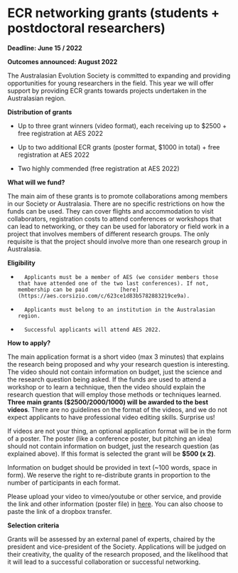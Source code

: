 

# ECR networking grants (students + postdoctoral researchers)

**Deadline: June 15 / 2022**

**Outcomes announced: August 2022**
 
The Australasian Evolution Society is committed to expanding and providing opportunities for young researchers in the field. This year we will offer support by providing ECR grants towards projects undertaken in the Australasian region. 
 
**Distribution of grants**
 
- Up to three grant winners (video format), each receiving up to $2500 + free registration at AES 2022

- Up to two additional ECR grants (poster format, $1000 in total) + free registration at AES 2022

- Two highly commended (free registration at AES 2022)
 
**What will we fund?**
 
The main aim of these grants is to promote collaborations among members in our Society or Australasia. There are no specific restrictions on how the funds can be used. They can cover flights and accommodation to visit collaborators, registration costs to attend conferences or workshops that can lead to networking, or they can be used for laboratory or field work in a project that involves members of different research groups. The only requisite is that the project should involve more than one research group in Australasia.
 
**Eligibility**
 
-       Applicants must be a member of AES (we consider members those that have attended one of the two last conferences). If not, membership can be paid          [here](https://aes.corsizio.com/c/623ce1d83b5782883219ce9a). 

-       Applicants must belong to an institution in the Australasian region.

-       Successful applicants will attend AES 2022.
 
**How to apply?**
 
The main application format is a short video (max 3 minutes) that explains the research being proposed and why your research question is interesting. The video should not contain information on budget, just the science and the research question being asked. If the funds are used to attend a workshop or to learn a technique, then the video should explain the research question that will employ those methods or techniques learned. **Three main grants ($2500/2000/1000) will be awarded to the best videos**. There are no guidelines on the format of the videos, and we do not expect applicants to have professional video editing skills. Surprise us!
 
If videos are not your thing, an optional application format will be in the form of a poster. The poster (like a conference poster, but pitching an idea) should not contain information on budget, just the research question (as explained above). If this format is selected the grant will be **$500 (x 2)**. 

Information on budget should be provided in text (~100 words, space in form). We reserve the right to re-distribute grants in proportion to the number of participants in each format. 
 
Please upload your video to vimeo/youtube or other service, and provide the link and other information (poster file) in [here](https://melbourneuni.au1.qualtrics.com/jfe/form/SV_8dnXWwPjB9qjWPY). You can also choose to paste the link of a dropbox transfer. 
 
**Selection criteria**
 
Grants will be assessed by an external panel of experts, chaired by the president and vice-president of the Society. Applications will be judged on their creativity, the quality of the research proposed, and the likelihood that it will lead to a successful collaboration or successful networking.  
